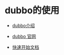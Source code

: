 # dubbo的使用

- [dubbo介绍](https://baike.baidu.com/item/Dubbo/18907815)

- [dubbo 官网](http://dubbo.apache.org/zh-cn/index.html)


- [快速开始文档](http://dubbo.apache.org/zh-cn/docs/user/quick-start.html)